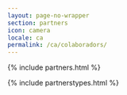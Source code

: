 ```yaml
---
layout: page-no-wrapper
section: partners
icon: camera
locale: ca
permalink: /ca/colaboradors/
---
```


<div class="wrapper">
  {% include partners.html %}
</div>

{% include partnerstypes.html %}
